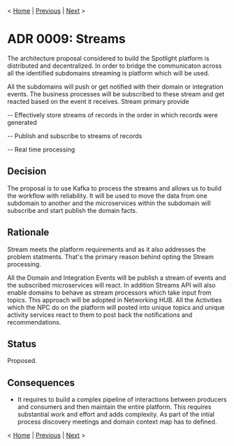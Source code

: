 < [Home](../README.md) | [Previous](./ADR008_GeoServicesIntegration.md) | [Next](./ADR010_Blobstore.md) >
# ADR 0009: Streams

The architecture proposal considered to build the Spotlight platform is distributed and decentralized. In order to bridge the communicaton across all the identified subdomains streaming is platform which will be used.

All the subdomains will push or get notified with their domain or integration events. The business processes will be subscribed to these stream and get reacted based on the event it receives. Stream primary provide
 
-- Effectively store streams of records in the order in which records were generated

-- Publish and subscribe to streams of records

-- Real time processing

## Decision 

The proposal is to use Kafka to process the streams and allows us to build the workflow with reliability. It will be used to move the data from one subdomain to another and the microservices within the subdomain will subscribe and start publish the domain facts.

## Rationale 

Stream meets the platform requirements and as it also addresses the problem statments. That's the primary reason behind opting the Stream processing.

All the Domain and Integration Events will be publish a stream of events and the subscribed microservices will react. In addition Streams API will also enable domains to behave as stream processors which take input from topics. This approach will be adopted in Networking HUB. All the Activities which the NPC do on the platform will posted into unique topics and unique activity services react to them to post back the notifications and recommendations.


## Status
Proposed. 

## Consequences

- It requires to build a complex pipeline of interactions between producers and consumers and then maintain the entire platform. This requires substantial work and effort and adds complexity. As part of the intial process discovery meetings and domain context map has to defined. 

< [Home](../README.md) | [Previous](./ADR008_GeoServicesIntegration.md) | [Next](./ADR010_Blobstore.md) >
